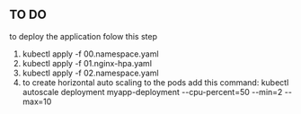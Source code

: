 ## TO DO 
to deploy the application folow this step
1. kubectl apply -f 00.namespace.yaml
2. kubectl apply -f 01.nginx-hpa.yaml
3. kubectl apply -f 02.namespace.yaml
4. to create horizontal auto scaling to the pods 
add this command:
kubectl autoscale deployment myapp-deployment --cpu-percent=50 --min=2 --max=10

